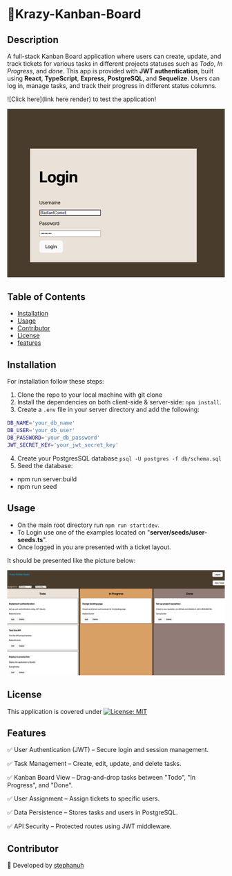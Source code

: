 # 📝Krazy-Kanban-Board

## Description
A full-stack Kanban Board application where users can create, update, and track tickets for various tasks in different projects statuses such as *Todo*, *In Progress*, and *done*. This app is provided with **JWT authentication**, built using **React**, **TypeScript**, **Express**, **PostgreSQL**, and **Sequelize**. Users can log in, manage tasks, and track their progress in different status columns.

![Click here](link here render) to test the application!

![homepage](client/images/Kan-Ban-Pic.PNG)

## Table of Contents

- [Installation](#installation)
- [Usage](#usage)
- [Contributor](#contributor)
- [License](#license)
- [features](#features)

## Installation

For installation follow these steps:

1) Clone the repo to your local machine with git clone
2) Install the dependencies on both client-side & server-side: `npm install`.
3) Create a `.env` file in your server directory and add the following:
```sh
DB_NAME='your_db_name'
DB_USER='your_db_user'
DB_PASSWORD='your_db_password'
JWT_SECRET_KEY='your_jwt_secret_key'
```
4) Create your PostgresSQL database `psql -U postgres -f db/schema.sql` 
5) Seed the database:
- npm run server:build
- npm run seed

## Usage
* On the main root directory run `npm run start:dev`.
* To Login use one of the examples located on "**server/seeds/user-seeds.ts**".
* Once logged in you are presented with a ticket layout.

It should be presented like the picture below:

![ticket cards](client/images/ticket-card-set.PNG)

## License

This application is covered under [![License: MIT](https://img.shields.io/badge/License-MIT-yellow.svg)](https://opensource.org/licenses/MIT)

## Features
✅ User Authentication (JWT) – Secure login and session management.

✅ Task Management – Create, edit, update, and delete tasks.

✅ Kanban Board View – Drag-and-drop tasks between "Todo", "In Progress", and "Done".

✅ User Assignment – Assign tickets to specific users.

✅ Data Persistence – Stores tasks and users in PostgreSQL.

✅ API Security – Protected routes using JWT middleware.

## Contributor

🚀 Developed by [stephanuh](https://github.com/stephanuh)